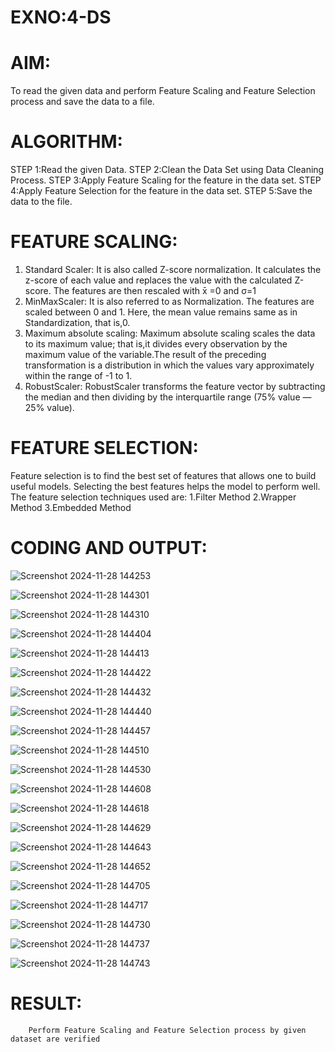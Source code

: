 # EXNO:4-DS
# AIM:
To read the given data and perform Feature Scaling and Feature Selection process and save the
data to a file.

# ALGORITHM:
STEP 1:Read the given Data.
STEP 2:Clean the Data Set using Data Cleaning Process.
STEP 3:Apply Feature Scaling for the feature in the data set.
STEP 4:Apply Feature Selection for the feature in the data set.
STEP 5:Save the data to the file.

# FEATURE SCALING:
1. Standard Scaler: It is also called Z-score normalization. It calculates the z-score of each value and replaces the value with the calculated Z-score. The features are then rescaled with x̄ =0 and σ=1
2. MinMaxScaler: It is also referred to as Normalization. The features are scaled between 0 and 1. Here, the mean value remains same as in Standardization, that is,0.
3. Maximum absolute scaling: Maximum absolute scaling scales the data to its maximum value; that is,it divides every observation by the maximum value of the variable.The result of the preceding transformation is a distribution in which the values vary approximately within the range of -1 to 1.
4. RobustScaler: RobustScaler transforms the feature vector by subtracting the median and then dividing by the interquartile range (75% value — 25% value).

# FEATURE SELECTION:
Feature selection is to find the best set of features that allows one to build useful models. Selecting the best features helps the model to perform well.
The feature selection techniques used are:
1.Filter Method
2.Wrapper Method
3.Embedded Method

# CODING AND OUTPUT:

![Screenshot 2024-11-28 144253](https://github.com/user-attachments/assets/67e316e1-bfee-4518-8748-d9a170cfc749)

![Screenshot 2024-11-28 144301](https://github.com/user-attachments/assets/a13e1af9-9e35-4f6b-837c-b3c13dab006f)

![Screenshot 2024-11-28 144310](https://github.com/user-attachments/assets/62633c6a-8b5f-4e08-8dda-534f520d6bf5)

![Screenshot 2024-11-28 144404](https://github.com/user-attachments/assets/ade8cc87-3bfc-49c0-a230-a28403c2234c)

![Screenshot 2024-11-28 144413](https://github.com/user-attachments/assets/80169b0b-02b6-4253-8cf6-0341ec16fb59)

![Screenshot 2024-11-28 144422](https://github.com/user-attachments/assets/383e895a-d5d5-4e9d-96db-e774fa41a19e)

![Screenshot 2024-11-28 144432](https://github.com/user-attachments/assets/7d726bba-2144-4deb-b0b8-bccecf868831)

![Screenshot 2024-11-28 144440](https://github.com/user-attachments/assets/4ed604c8-8838-42f0-a2a8-48a6833c656f)

![Screenshot 2024-11-28 144457](https://github.com/user-attachments/assets/13f62d2b-ed7b-4965-9f4c-965a66e787e6)

![Screenshot 2024-11-28 144510](https://github.com/user-attachments/assets/a913e49b-1cda-4ba9-9a57-ed43d4ce6b8c)

![Screenshot 2024-11-28 144530](https://github.com/user-attachments/assets/3dbfe14d-9d4d-496c-a518-79085bf6a8ba)

![Screenshot 2024-11-28 144608](https://github.com/user-attachments/assets/7b9b27e5-5348-4b62-af83-5aa8e15513f4)

![Screenshot 2024-11-28 144618](https://github.com/user-attachments/assets/7710c3d2-462c-45a4-9214-1da7c9ec2f6f)

![Screenshot 2024-11-28 144629](https://github.com/user-attachments/assets/cc6d5ebd-9dbc-44b8-a0fb-3a388a1b061b)

![Screenshot 2024-11-28 144643](https://github.com/user-attachments/assets/3a51aef6-c350-4c89-b523-b3f414d7b537)

![Screenshot 2024-11-28 144652](https://github.com/user-attachments/assets/33fed857-99bc-469e-9a5b-797fa76d6612)

![Screenshot 2024-11-28 144705](https://github.com/user-attachments/assets/4309c3d6-955f-4843-9c3d-681f4f17279e)

![Screenshot 2024-11-28 144717](https://github.com/user-attachments/assets/1efe1448-5d3d-4ad9-9b31-927524131974)

![Screenshot 2024-11-28 144730](https://github.com/user-attachments/assets/4dbc4b55-357f-4dcb-8dac-88135b39d7bf)

![Screenshot 2024-11-28 144737](https://github.com/user-attachments/assets/c1d1b270-cc4c-4827-b18b-8b912fefe947)

![Screenshot 2024-11-28 144743](https://github.com/user-attachments/assets/daeef818-3c0c-41e6-9db5-1ad2b724c2ef)


# RESULT:
        Perform Feature Scaling and Feature Selection process by given dataset are verified
